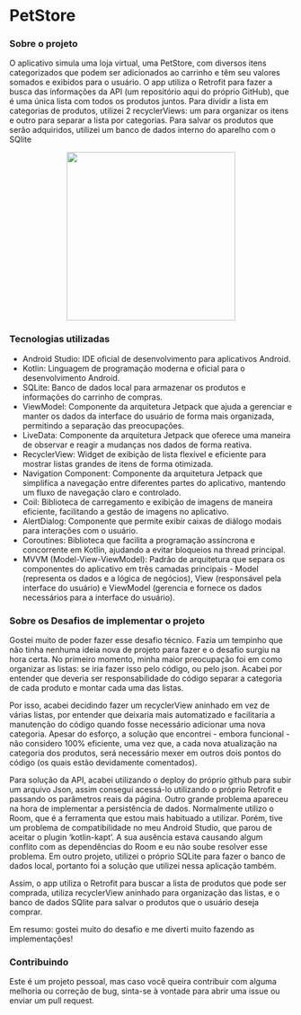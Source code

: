 # PetStore

<h3>Sobre o projeto</h3>
<p>O aplicativo simula uma loja virtual, uma PetStore, com diversos itens categorizados que podem ser adicionados ao carrinho e têm seu valores somados e exibidos para o usuário. O app utiliza o Retrofit para fazer
a busca das informações da API (um repositório aqui do próprio GitHub), que é uma única lista com todos os produtos juntos. Para dividir a lista em categorias de produtos, utilizei 2 recyclerViews: um para organizar os itens
e outro para separar a lista por categorias. Para salvar os produtos que serão adquiridos, utilizei um banco de dados interno do aparelho com o SQlite</p>
<div align="center">
<img src="https://github.com/phtrebil/PetStore/blob/main/Video%20PetStore.gif" width="300px">
</div>

<h3>Tecnologias utilizadas</h3>

- Android Studio: IDE oficial de desenvolvimento para aplicativos Android.
- Kotlin: Linguagem de programação moderna e oficial para o desenvolvimento Android.
- SQLite: Banco de dados local para armazenar os produtos e informações do carrinho de compras.
- ViewModel: Componente da arquitetura Jetpack que ajuda a gerenciar e manter os dados da interface do usuário de forma mais organizada, permitindo a separação das preocupações.
- LiveData: Componente da arquitetura Jetpack que oferece uma maneira de observar e reagir a mudanças nos dados de forma reativa.
- RecyclerView: Widget de exibição de lista flexível e eficiente para mostrar listas grandes de itens de forma otimizada.
- Navigation Component: Componente da arquitetura Jetpack que simplifica a navegação entre diferentes partes do aplicativo, mantendo um fluxo de navegação claro e controlado.
- Coil: Biblioteca de carregamento e exibição de imagens de maneira eficiente, facilitando a gestão de imagens no aplicativo.
- AlertDialog: Componente que permite exibir caixas de diálogo modais para interações com o usuário.
- Coroutines: Biblioteca que facilita a programação assíncrona e concorrente em Kotlin, ajudando a evitar bloqueios na thread principal.
- MVVM (Model-View-ViewModel): Padrão de arquitetura que separa os componentes do aplicativo em três camadas principais - Model (representa os dados e a lógica de negócios), View (responsável pela interface do usuário) e ViewModel (gerencia e fornece os dados necessários para a interface do usuário).

<h3>Sobre os Desafios de implementar o projeto</h3>

<p>Gostei muito de poder fazer esse desafio técnico. Fazia um tempinho que não tinha nenhuma ideia nova de projeto para fazer e o desafio surgiu na hora certa. No primeiro momento, minha maior preocupação foi em como organizar as listas: se iria fazer isso pelo código, ou pelo json. Acabei por entender que deveria ser responsabilidade do código separar a categoria de cada produto e montar cada uma das listas. 
  
  <p>Por isso, acabei decidindo fazer um recyclerView aninhado em vez de várias listas, por entender que deixaria mais automatizado e facilitaria a manutenção do código quando fosse necessário adicionar uma nova categoria.
Apesar do esforço, a solução que encontrei - embora funcional - não considero 100% eficiente, uma vez que, a cada nova atualização na categoria dos produtos, será necessário mexer em outros dois pontos do código (os quais estão devidamente comentados).</p>
<p>Para solução da API, acabei utilizando o deploy do próprio github para subir um arquivo Json, assim consegui acessá-lo utilizando o próprio Retrofit e passando os parâmetros reais da página.
Outro grande problema apareceu na hora de implementar a persistência de dados. Normalmente utilizo o Room, que é a ferramenta que estou mais habituado a utilizar. Porém, tive um problema de compatibilidade no meu Android Studio, que parou de aceitar o plugin ‘kotlin-kapt’. A sua ausência estava causando algum conflito com as dependências do Room e eu não soube resolver esse problema. Em outro projeto, utilizei o próprio SQLite para fazer o banco de dados local, portanto foi a solução que utilizei nessa aplicação também. </p>
<p>Assim, o app utiliza o Retrofit para buscar a lista de produtos que pode ser comprada, utiliza recyclerView aninhado para organização das listas, e o banco de dados SQlite para salvar o produtos que o usuário deseja comprar.</p>
<p>Em resumo: gostei muito do desafio e me diverti muito fazendo as implementações! </p>

<h3>Contribuindo</h3>
<p>Este é um projeto pessoal, mas caso você queira contribuir com alguma melhoria ou correção de bug, sinta-se à vontade para abrir uma issue ou enviar um pull request.</p>
